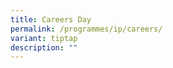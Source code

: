 ```yaml
---
title: Careers Day
permalink: /programmes/ip/careers/
variant: tiptap
description: ""
---
```

<p></p>